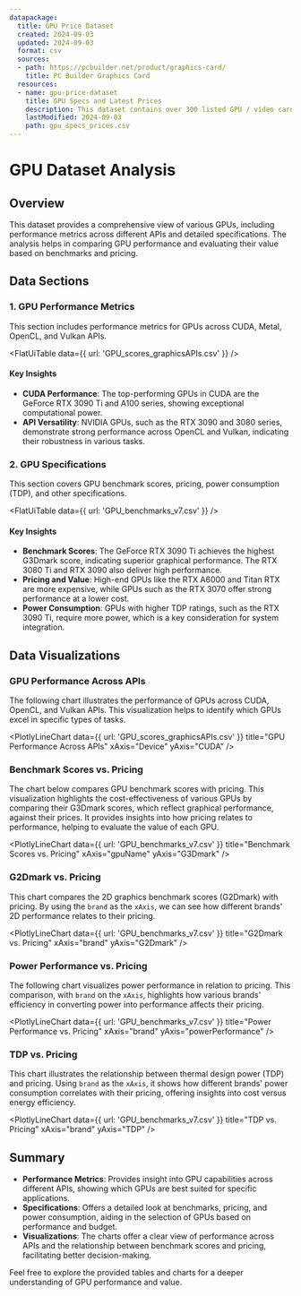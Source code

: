 ```yaml
---
datapackage:
  title: GPU Price Dataset
  created: 2024-09-03
  updated: 2024-09-03
  format: csv
  sources:
  - path: https://pcbuilder.net/product/graphics-card/
    title: PC Builder Graphics Card
  resources:
  - name: gpu-price-dataset
    title: GPU Specs and Latest Prices
    description: This dataset contains over 300 listed GPU / video cards / graphics cards with specs and the latest prices that were all scraped in the web database Pcbuilder. Unfortunately, only items that had price displays were included. United States was the selected location, so expect the prices in United States Dollars USD currency.
    lastModified: 2024-09-03
    path: gpu_specs_prices.csv
---
```

# GPU Dataset Analysis

## Overview

This dataset provides a comprehensive view of various GPUs, including performance metrics across different APIs and detailed specifications. The analysis helps in comparing GPU performance and evaluating their value based on benchmarks and pricing.

## Data Sections

### 1. GPU Performance Metrics

This section includes performance metrics for GPUs across CUDA, Metal, OpenCL, and Vulkan APIs.

<FlatUiTable
  data={{
    url: 'GPU_scores_graphicsAPIs.csv'
  }}
/>

#### Key Insights

- **CUDA Performance**: The top-performing GPUs in CUDA are the GeForce RTX 3090 Ti and A100 series, showing exceptional computational power.
- **API Versatility**: NVIDIA GPUs, such as the RTX 3090 and 3080 series, demonstrate strong performance across OpenCL and Vulkan, indicating their robustness in various tasks.

### 2. GPU Specifications

This section covers GPU benchmark scores, pricing, power consumption (TDP), and other specifications.

<FlatUiTable
  data={{
    url: 'GPU_benchmarks_v7.csv'
  }}
/>

#### Key Insights

- **Benchmark Scores**: The GeForce RTX 3090 Ti achieves the highest G3Dmark score, indicating superior graphical performance. The RTX 3080 Ti and RTX 3090 also deliver high performance.
- **Pricing and Value**: High-end GPUs like the RTX A6000 and Titan RTX are more expensive, while GPUs such as the RTX 3070 offer strong performance at a lower cost.
- **Power Consumption**: GPUs with higher TDP ratings, such as the RTX 3090 Ti, require more power, which is a key consideration for system integration.

## Data Visualizations

### GPU Performance Across APIs

The following chart illustrates the performance of GPUs across CUDA, OpenCL, and Vulkan APIs. This visualization helps to identify which GPUs excel in specific types of tasks.

<PlotlyLineChart
  data={{
    url: 'GPU_scores_graphicsAPIs.csv'
  }}
  title="GPU Performance Across APIs"
  xAxis="Device"
  yAxis="CUDA"
/>

### Benchmark Scores vs. Pricing

The chart below compares GPU benchmark scores with pricing. This visualization highlights the cost-effectiveness of various GPUs by comparing their G3Dmark scores, which reflect graphical performance, against their prices. It provides insights into how pricing relates to performance, helping to evaluate the value of each GPU.

<PlotlyLineChart
  data={{
    url: 'GPU_benchmarks_v7.csv'
  }}
  title="Benchmark Scores vs. Pricing"
  xAxis="gpuName"
  yAxis="G3Dmark"
/>

### G2Dmark vs. Pricing

This chart compares the 2D graphics benchmark scores (G2Dmark) with pricing. By using the `brand` as the `xAxis`, we can see how different brands' 2D performance relates to their pricing.

<PlotlyLineChart
  data={{
    url: 'GPU_benchmarks_v7.csv'
  }}
  title="G2Dmark vs. Pricing"
  xAxis="brand"
  yAxis="G2Dmark"
/>

### Power Performance vs. Pricing

The following chart visualizes power performance in relation to pricing. This comparison, with `brand` on the `xAxis`, highlights how various brands' efficiency in converting power into performance affects their pricing.

<PlotlyLineChart
  data={{
    url: 'GPU_benchmarks_v7.csv'
  }}
  title="Power Performance vs. Pricing"
  xAxis="brand"
  yAxis="powerPerformance"
/>

### TDP vs. Pricing

This chart illustrates the relationship between thermal design power (TDP) and pricing. Using `brand` as the `xAxis`, it shows how different brands' power consumption correlates with their pricing, offering insights into cost versus energy efficiency.

<PlotlyLineChart
  data={{
    url: 'GPU_benchmarks_v7.csv'
  }}
  title="TDP vs. Pricing"
  xAxis="brand"
  yAxis="TDP"
/>


## Summary

- **Performance Metrics**: Provides insight into GPU capabilities across different APIs, showing which GPUs are best suited for specific applications.
- **Specifications**: Offers a detailed look at benchmarks, pricing, and power consumption, aiding in the selection of GPUs based on performance and budget.
- **Visualizations**: The charts offer a clear view of performance across APIs and the relationship between benchmark scores and pricing, facilitating better decision-making.

Feel free to explore the provided tables and charts for a deeper understanding of GPU performance and value.

